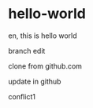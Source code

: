 # hello-world
en, this is hello world

branch edit

clone from github.com

update in github

conflict1